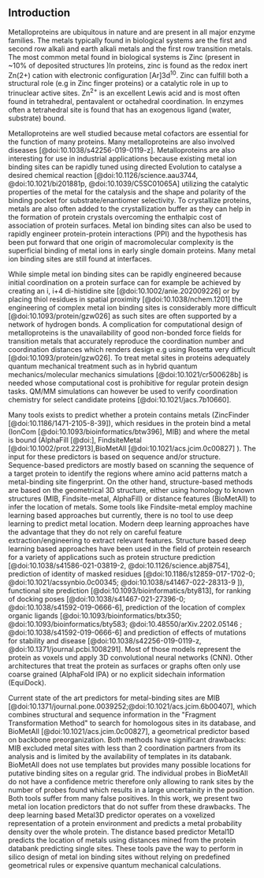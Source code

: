 ## Introduction

Metalloproteins are ubiquitous in nature and are present in all major enzyme families. The metals typically found in biological systems are the first and second row alkali and earth alkali metals and the first row transition metals. The most common metal found in biological systems is Zinc (present in ~10% of deposited structures )<!-- ZN ligand in  18889 structures, 187844 total structures deposited in PDB. Considering all Zn-containing structures, the number is unchanged in practice (18923/187844=10%)-->In proteins, zinc is found as the redox inert Zn(2+) cation with electronic configuration [Ar]3d<sup>10</sup>. Zinc can fulfill both a  structural role (e.g in Zinc finger proteins) or a catalytic role in up to trinuclear active sites. Zn<sup>2+</sup> is an excellent Lewis acid and is most often found in tetrahedral, pentavalent or octahedral coordination. In enzymes often a tetrahedral site is found that has an exogenous ligand (water, substrate) bound.

Metalloproteins are well studied because metal cofactors are essential for the function of many proteins. Many metalloproteins are also involved diseases [@doi:10.1038/s42256-019-0119-z]. Metalloproteins are also interesting for use in industrial applications because existing metal ion binding sites can be rapidly tuned using directed Evolution to catalyse a desired chemical reaction [@doi:10.1126/science.aau3744, @doi:10.1021/bi201881p, @doi:10.1039/C5SC01065A] utilizing the catalytic properties of the metal for the catalysis and the shape and polarity of the binding pocket for substrate/enantiomer selectivity. To crystallize proteins, metals are also often added to the crystallization buffer as they can help in the formation of protein crystals overcoming the enthalpic cost of association of protein surfaces.  Metal ion binding sites can also be used to rapidly engineer protein-protein interactions (PPI) and the hypothesis has been put forward that one origin of macromolecular complexity is the superficial binding of metal ions in early single domain proteins. Many metal ion binding sites are still found at interfaces. 

While simple metal ion binding sites can be rapidly engineered because initial coordination on a protein surface can for example be achieved by creating an i, i+4 di-histidine site [@doi:10.1002/anie.202009226] or by placing thiol residues in spatial proximity [@doi:10.1038/nchem.1201] the engineering of complex metal ion binding sites is considerably more difficult [@doi:10.1093/protein/gzw026] as such sites are often supported by a network of hydrogen bonds. A complication for computational design of metalloproteins is the unavailability of good non-bonded force fields for transition metals that accurately reproduce the coordination number and coordination distances which renders design e.g using Rosetta very difficult [@doi:10.1093/protein/gzw026]. To treat metal sites in proteins adequately quantum mechanical treatment such as in hybrid quantum mechanics/molecular mechanics simulations [@doi:10.1021/cr500628b] is needed whose computational cost is prohibitive for regular protein design tasks. QM/MM simulations can however be used to verify coordination chemistry for select candidate proteins [@doi:10.1021/jacs.7b10660]. 

Many tools exists to predict whether a protein contains metals (ZincFinder [@doi:10.1186/1471-2105-8-39]), which residues in the protein bind a metal (IonCom [@doi:10.1093/bioinformatics/btw396], MIB) and where the metal is bound (AlphaFill [@doi:], FindsiteMetal [@doi:10.1002/prot.22913],BioMetAll [@doi:10.1021/acs.jcim.0c00827] ). The input for these predictors is based on sequence and/or structure. Sequence-based predictors are mostly based on scanning the sequence of a target protein to identify the regions where amino acid patterns match a metal-binding site fingerprint. 
On the other hand, structure-based methods are based on the geometrical 3D structure, either using homology to known structures (MIB, Findsite-metal, AlphaFill) or distance features (BioMetAll) to infer the location of metals. Some tools like Findsite-metal employ machine learning based approaches but currently, there is no tool to use deep learning to predict metal location. 
Modern deep learning approaches have the advantage that they do not rely on careful feature extraction/engineering to extract relevant features. Structure based deep learning based approaches have been used in the field of protein research for a variety of applications such as protein structure prediction [@doi:10.1038/s41586-021-03819-2, @doi:10.1126/science.abj8754], prediction of identity of masked residues [@doi:10.1186/s12859-017-1702-0; @doi:10.1021/acssynbio.0c00345; @doi:10.1038/s41467-022-28313-9 ]), functional site prediction [@doi:10.1093/bioinformatics/bty813], for ranking of docking poses [@doi:10.1038/s41467-021-27396-0; @doi:10.1038/s41592-019-0666-6], prediction of the location of complex organic ligands [@doi:10.1093/bioinformatics/btx350; @doi:10.1093/bioinformatics/bty583; @doi:10.48550/arXiv.2202.05146 ; @doi:10.1038/s41592-019-0666-6] and prediction of effects of mutations for stability and disease [@doi:10.1038/s42256-019-0119-z, @doi:10.1371/journal.pcbi.1008291]. Most of those models represent the protein as voxels und apply 3D convolutional neural networks (CNN). Other architectures that treat the protein as surfaces or graphs often only use coarse grained (AlphaFold IPA) or no explicit sidechain information (EquiDock). 

Current state of the art predictors for metal-binding sites are MIB [@doi:10.1371/journal.pone.0039252;@doi:10.1021/acs.jcim.6b00407], which combines structural and sequence information in the "Fragment Transformation Method" to search for homologous sites in its database, and BioMetAll [@doi:10.1021/acs.jcim.0c00827], a geometrical predictor based on backbone preorganization. Both methods have significant drawbacks: MIB excluded metal sites with less than 2 coordination partners from its analysis and is limited by the availability of templates in its databank. BioMetAll does not use templates but provides many possible locations for putative binding sites on a regular grid. The individual probes in BioMetAll do not have a confidence metric therefore only allowing to rank sites by the number of probes found which results in a large uncertainity in the position. Both tools suffer from many false positives. <!--  The reported accuracy and sensitivity for the MIB predictor are 94.6% and 64.7%, respectively (average values on different metal ions, for Zn<sup>2+</sup> in particular the corresponding values are 94.8% and	71.1%). For the BioMetAll predictor, the same quantities are not available, but a benchmark on 53 two-histidine one-carboxylate motifs resulted in an average distance between the predicted and the experimental site of the metal of (0.56±0.19)Å Put cluster center instead of one of the probe. These values refer to the performances assessed in the original publications, but are not straightforward to compare and extend to the general case. For this reason, in this work we also performed a robust and fair comparison of our two novel methods with MIB and BioMetAll predictors. -->
In this work, we present two metal ion location predictors that do not suffer from these drawbacks. The deep learning based Metal3D predictor operates on a voxelized representation of a protein environment and predicts a metal probability density over the whole protein. The distance based predictor Metal1D predicts the location of metals using distances mined from the protein databank predicting single sites. 
These tools pave the way to perform in silico design of metal ion binding sites without relying on predefined geometrical rules or expensive quantum mechanical calculations. 

<!-- 

many biological functions [Percora review]? 
As oneof the most prevalent transition metal cofactors in
biological systems, it plays structural, signaling, and regulatory
roles and is found in all six classes of enzymes (most commonly
hydrolases



Understanding where metals bind in biology is related to health [@doi:10.1038/s42256-019-0119-z], biocatalyis [Kuhlman, Hilvert] and PPIs [Tezcan]. 

Starting with pioneering studies in the 1990 s,[@doi:10.1126/science.8346440;@doi:10.1146/annurev.biochem.68.1.779]there have been notable successes inthe de novo design of functional metalloproteins, which arepredominantly based on four-helix bundle anda-helicalcoiled-coiled motifs with readily parametrizable structure [@doi:10.1002/anie.202009226]. 


Zinc exists as a redox-inert Zn(II) cation with an electron configuration of [Ar]3d10
These properties with the lack of ligand field effects make zinc an excellent metal for different coordination numbers and binding geometries in different biological systems.
 Zinc can be found as an active site metal (cofactor) in all six IUBMB enzyme classes
### Deep learning on proteins
Torng/Shroff 3DCNN bio stuff 
Ananad DeepRank
Correia surface studies Nat Methods 


### Enzymes

### Interfaces
It has been hypothesized that some modern metalloproteins may have emerged through the metal-nucleated oligomerization of small peptides or protein domains, followed by the evolution of the resulting assemblies into stable, functional architecture.


Metal-Templated Interface Redesign (MeTIR) ). These strategies, inspired by both the proposed evolutionary roles of metals and their prevalence in natural PPIs, take advantage of the favorable properties of metal coordination (bonding strength, directionality, and reversibility) to guide protein self-assembly with minimal design and engineering

In order to circumvent the complexity of constructing extensive noncovalent interfaces, which are typically involved in natural PPIs

### Existing approaches

Computational predictors of metal-binding sites built on sequence analyses are mostly based on scanning the sequence of a target protein to identify those regions where amino acid patterns match a metal-binding site fingerprint. For zinc binding sites often two histidine spaced by one residue which allows to readily detect the motif are easy to detect. These predictors yield the identites of the coordinating residues. 

Structural detectors often used distance features to identify sites based on statistical mining in the protein databank.  Predictors trained like this can identify highly preorganized motifs (e.g 4x Cys in close spatial proximity) but are often not very good at identifying weakly preorganized motifs. Current state of the art predictors (MIB, BioMetAll) use fragments/homology to predict the location of the metal or backbone preorganization predicting an approximate position of the metal that is less sensitive to the exact side chain geometry thus affording higher sensitivity to detect metal sites(BioMetAll). MIB [@doi:10.1021/acs.jcim.6b00407] uses the fragmentation transformation method to search for homologus sites in its database


In our work we develop two new predictors primarily intended for zinc binding sites - Metal1D and Metal3D that are more accurate and sensitive than existing approaches in predicting metal ion binding sites. We evaluate their capability with respect to  -->

